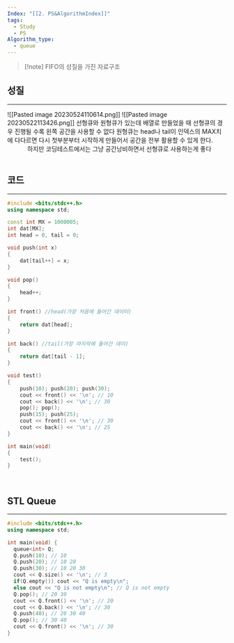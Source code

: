 ```yaml
---
Index: "[[2. PS&AlgorithmIndex]]"
tags:
  - Study
  - PS
Algorithm_type:
  - queue
---
```


> [!note] FIFO의 성질을 가진 자료구조

## 성질
---
![[Pasted image 20230524110614.png]]
![[Pasted image 20230522113426.png]]
선형큐와 원형큐가 있는데 배열로 만들었을 때
선형큐의 경우 진행될 수록 왼쪽 공간을 사용할 수 없다
원형큐는 head나 tail이 인덱스의 MAX치에 다다르면 다시 첫부분부터 시작하게 만들어서
공간을 전부 활용할 수 있게 한다.
   
하지만 코딩테스트에서는 그냥 공간낭비하면서 선형큐로 사용하는게 좋다
   
## 코드
---
```cpp
#include <bits/stdc++.h>
using namespace std;

const int MX = 1000005;
int dat[MX];
int head = 0, tail = 0;

void push(int x) 
{
	dat[tail++] = x;
}

void pop() 
{
	head++;
}

int front() //head(가장 처음에 들어간 데이터)
{
	return dat[head];
}

int back() //tail(가장 마지막에 들어간 데이)
{
	return dat[tail - 1];
}

void test()
{
	push(10); push(20); push(30);
	cout << front() << '\n'; // 10
	cout << back() << '\n'; // 30
	pop(); pop();
	push(15); push(25);
	cout << front() << '\n'; // 30
	cout << back() << '\n'; // 25
}

int main(void) 
{
	test();
}
```
   
   
## STL Queue
---
```cpp
#include <bits/stdc++.h>
using namespace std;

int main(void) {
  queue<int> Q;
  Q.push(10); // 10
  Q.push(20); // 10 20
  Q.push(30); // 10 20 30
  cout << Q.size() << '\n'; // 3
  if(Q.empty()) cout << "Q is empty\n";
  else cout << "Q is not empty\n"; // Q is not empty
  Q.pop(); // 20 30
  cout << Q.front() << '\n'; // 20
  cout << Q.back() << '\n'; // 30
  Q.push(40); // 20 30 40
  Q.pop(); // 30 40
  cout << Q.front() << '\n'; // 30
}
```
